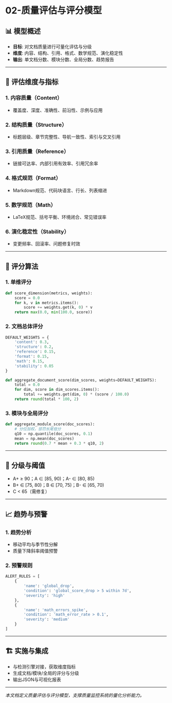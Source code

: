 # 02-质量评估与评分模型

## 📊 模型概述

- **目标**: 对文档质量进行可量化评估与分级
- **维度**: 内容、结构、引用、格式、数学规范、演化稳定性
- **输出**: 单文档分数、模块分数、全局分数、趋势报告

---

## 🎯 评估维度与指标

### 1. 内容质量（Content）

- 覆盖度、深度、准确性、前沿性、示例与应用

### 2. 结构质量（Structure）

- 标题层级、章节完整性、导航一致性、索引与交叉引用

### 3. 引用质量（Reference）

- 链接可达率、内部引用有效率、引用冗余率

### 4. 格式规范（Format）

- Markdown规范、代码块语言、行长、列表缩进

### 5. 数学规范（Math）

- LaTeX规范、括号平衡、环境闭合、常见错误率

### 6. 演化稳定性（Stability）

- 变更频率、回滚率、问题修复时效

---

## 🧮 评分算法

### 1. 单维评分

```python
def score_dimension(metrics, weights):
    score = 0.0
    for k, v in metrics.items():
        score += weights.get(k, 0) * v
    return max(0.0, min(100.0, score))
```

### 2. 文档总体评分

```python
DEFAULT_WEIGHTS = {
    'content': 0.3,
    'structure': 0.2,
    'reference': 0.15,
    'format': 0.15,
    'math': 0.15,
    'stability': 0.05
}

def aggregate_document_score(dim_scores, weights=DEFAULT_WEIGHTS):
    total = 0.0
    for dim, score in dim_scores.items():
        total += weights.get(dim, 0) * (score / 100.0)
    return round(total * 100, 2)
```

### 3. 模块与全局评分

```python
def aggregate_module_score(doc_scores):
    # 分位加权，惩罚长尾低分
    q10 = np.quantile(doc_scores, 0.1)
    mean = np.mean(doc_scores)
    return round(0.7 * mean + 0.3 * q10, 2)
```

---

## 🚦 分级与阈值

- A+ ≥ 90；A ∈ [85, 90)；A- ∈ [80, 85)
- B+ ∈ [75, 80)；B ∈ [70, 75)；B- ∈ [65, 70)
- C < 65（需修复）

---

## 📈 趋势与预警

### 1. 趋势分析

- 移动平均与季节性分解
- 质量下降斜率阈值预警

### 2. 预警规则

```python
ALERT_RULES = [
    {
        'name': 'global_drop',
        'condition': 'global_score_drop > 5 within 7d',
        'severity': 'high'
    },
    {
        'name': 'math_errors_spike',
        'condition': 'math_error_rate > 0.1',
        'severity': 'medium'
    }
]
```

---

## 🏗️ 实施与集成

- 与检测引擎对接，获取维度指标
- 生成文档/模块/全局的评分与分级
- 输出JSON与可视化报表

---

*本文档定义质量评估与评分模型，支撑质量监控系统的量化分析能力。*
